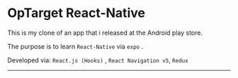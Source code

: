 # OpTarget React-Native 



This is my clone of an app that i released at the Android play store.

The purpose is to learn `React-Native` via `expo` .


Developed via: `React.js (Hooks)` , `React Navigation v5`, `Redux`

<hr>

